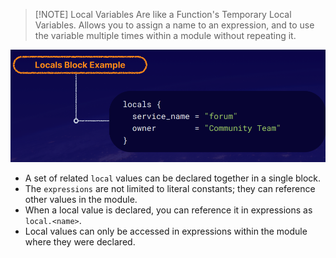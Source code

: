 
> [!NOTE] Local Variables
> Are like a Function's Temporary Local Variables.
> Allows you to assign a name to an expression, and to use the variable multiple times within a module without repeating it.


![](../img/Pasted%20image%2020240925111329.png)

- A set of related `local` values can be declared together in a single block.
- The `expressions` are not limited to literal constants; they can reference other values in the module.
- When a local value is declared, you can reference it in expressions as `local.<name>`.
- Local values can only be accessed in expressions within the module where they were declared.
